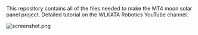 This repository contains all of the files needed to make the MT4 moon solar panel project. Detailed tutorial on the WLKATA Robotics YouTube channel.

![screenshot.png](./screenshot.png)
